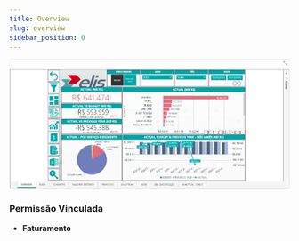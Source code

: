 ```yaml
---
title: Overview
slug: overview
sidebar_position: 0
---
```


![Alt text](image.png)





### Permissão Vinculada

- **Faturamento**